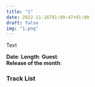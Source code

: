 ```yaml
---
title: "1"
date: 2022-11-16T01:09:47+01:00
draft: false
img: "1.png"
---
```


Text

**Date**: 
**Length**: 
**Guest**:   
**Release of the month**: 

<div>

</div>

### Track List